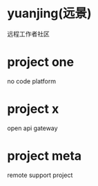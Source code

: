 # yuanjing(远景)
远程工作者社区

# project one
no code platform

# project x
open api gateway

# project meta
remote support project